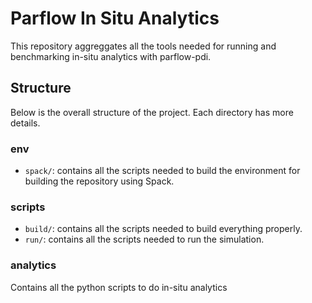 # Parflow In Situ Analytics

This repository aggreggates all the tools needed for running and benchmarking in-situ analytics with parflow-pdi.

## Structure

Below is the overall structure of the project. Each directory has more details. 

### env
- `spack/`: contains all the scripts needed to build the environment for building the repository using Spack.

### scripts
- `build/`: contains all the scripts needed to build everything properly. 
- `run/`: contains all the scripts needed to run the simulation.

### analytics

Contains all the python scripts to do in-situ analytics
